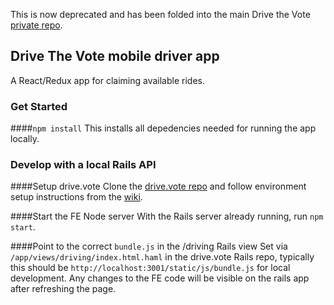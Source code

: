 This is now deprecated and  has been folded into the main Drive the Vote [private repo](https://github.com/devprogress/drive.vote).

## Drive The Vote mobile driver app

A React/Redux app for claiming available rides.

### Get Started
####`npm install`
This installs all depedencies needed for running the app locally.

### Develop with a local Rails API
####Setup drive.vote
Clone the [drive.vote repo](https://github.com/devprogress/drive.vote) and follow environment setup instructions from the [wiki](https://github.com/devprogress/drive.vote/wiki/Dev-environment-setup).

####Start the FE Node server
With the Rails server already running, run `npm start`.

####Point to the correct `bundle.js` in the /driving Rails view
Set via `/app/views/driving/index.html.haml` in the drive.vote Rails repo, typically this should be `http://localhost:3001/static/js/bundle.js` for local development. Any changes to the FE code will be visible on the rails app after refreshing the page.


